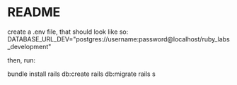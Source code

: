 # README

create a .env file, that should look like so:
DATABASE_URL_DEV="postgres://username:password@localhost/ruby_labs_development"


then, run:

bundle install
rails db:create
rails db:migrate
rails s
